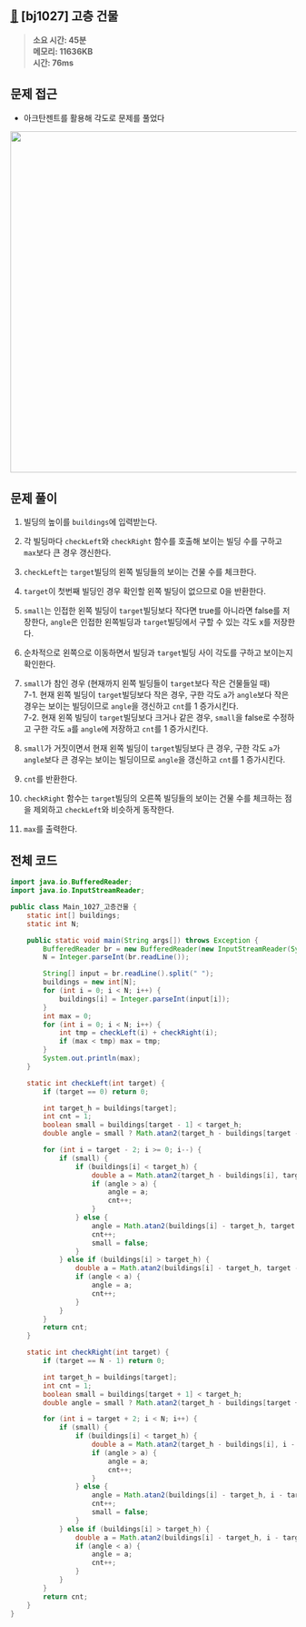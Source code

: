 ## [🏢](https://www.acmicpc.net/problem/1027) [bj1027] 고층 건물

> **소요 시간: 45분<br>
> 메모리: 11636KB<br>
> 시간: 76ms**

## 문제 접근

- 아크탄젠트를 활용해 각도로 문제를 풀었다
<img src="https://github.com/NewSainTurtle/NewSainTurtleAlgo/assets/26339069/0805aef7-2a14-43ae-8dcc-b2a8cd6e15c8" width="600">

## 문제 풀이

1. 빌딩의 높이를 `buildings`에 입력받는다.

2. 각 빌딩마다 `checkLeft`와 `checkRight` 함수를 호출해 보이는 빌딩 수를 구하고 `max`보다 큰 경우 갱신한다.

3. `checkLeft`는 `target`빌딩의 왼쪽 빌딩들의 보이는 건물 수를 체크한다.

4. `target`이 첫번째 빌딩인 경우 확인할 왼쪽 빌딩이 없으므로 0을 반환한다.

5. `small`는 인접한 왼쪽 빌딩이 `target`빌딩보다 작다면 true를 아니라면 false를 저장한다, `angle`은 인접한 왼쪽빌딩과 `target`빌딩에서 구할 수 있는 각도 x를 저장한다.

6. 순차적으로 왼쪽으로 이동하면서 빌딩과 `target`빌딩 사이 각도를 구하고 보이는지 확인한다.

7. `small`가 참인 경우 (현재까지 왼쪽 빌딩들이 `target`보다 작은 건물들일 때)<br>
    7-1. 현재 왼쪽 빌딩이 `target`빌딩보다 작은 경우, 구한 각도 `a`가 `angle`보다 작은 경우는 보이는 빌딩이므로 `angle`을 갱신하고 `cnt`를 1 증가시킨다.<br>
    7-2. 현재 왼쪽 빌딩이 `target`빌딩보다 크거나 같은 경우, `small`을 false로 수정하고 구한 각도 `a`를 `angle`에 저장하고 `cnt`를 1 증가시킨다.<br>
  
8. `small`가 거짓이면서 현재 왼쪽 빌딩이 `target`빌딩보다 큰 경우, 구한 각도 `a`가 `angle`보다 큰 경우는 보이는 빌딩이므로 `angle`을 갱신하고 `cnt`를 1 증가시킨다.

9. `cnt`를 반환한다.

10. `checkRight` 함수는 `target`빌딩의 오른쪽 빌딩들의 보이는 건물 수를 체크하는 점을 제외하고 `checkLeft`와 비슷하게 동작한다.

11. `max`를 출력한다.

## 전체 코드

```java
import java.io.BufferedReader;
import java.io.InputStreamReader;

public class Main_1027_고층건물 {
    static int[] buildings;
    static int N;

    public static void main(String args[]) throws Exception {
        BufferedReader br = new BufferedReader(new InputStreamReader(System.in));
        N = Integer.parseInt(br.readLine());

        String[] input = br.readLine().split(" ");
        buildings = new int[N];
        for (int i = 0; i < N; i++) {
            buildings[i] = Integer.parseInt(input[i]);
        }
        int max = 0;
        for (int i = 0; i < N; i++) {
            int tmp = checkLeft(i) + checkRight(i);
            if (max < tmp) max = tmp;
        }
        System.out.println(max);
    }

    static int checkLeft(int target) {
        if (target == 0) return 0;

        int target_h = buildings[target];
        int cnt = 1;
        boolean small = buildings[target - 1] < target_h;
        double angle = small ? Math.atan2(target_h - buildings[target - 1], 1) : Math.atan2(buildings[target - 1] - target_h, 1);

        for (int i = target - 2; i >= 0; i--) {
            if (small) {
                if (buildings[i] < target_h) {
                    double a = Math.atan2(target_h - buildings[i], target - i);
                    if (angle > a) {
                        angle = a;
                        cnt++;
                    }
                } else {
                    angle = Math.atan2(buildings[i] - target_h, target - i);
                    cnt++;
                    small = false;
                }
            } else if (buildings[i] > target_h) {
                double a = Math.atan2(buildings[i] - target_h, target - i);
                if (angle < a) {
                    angle = a;
                    cnt++;
                }
            }
        }
        return cnt;
    }

    static int checkRight(int target) {
        if (target == N - 1) return 0;

        int target_h = buildings[target];
        int cnt = 1;
        boolean small = buildings[target + 1] < target_h;
        double angle = small ? Math.atan2(target_h - buildings[target + 1], 1) : Math.atan2(buildings[target + 1] - target_h, 1);

        for (int i = target + 2; i < N; i++) {
            if (small) {
                if (buildings[i] < target_h) {
                    double a = Math.atan2(target_h - buildings[i], i - target);
                    if (angle > a) {
                        angle = a;
                        cnt++;
                    }
                } else {
                    angle = Math.atan2(buildings[i] - target_h, i - target);
                    cnt++;
                    small = false;
                }
            } else if (buildings[i] > target_h) {
                double a = Math.atan2(buildings[i] - target_h, i - target);
                if (angle < a) {
                    angle = a;
                    cnt++;
                }
            }
        }
        return cnt;
    }
}
```
